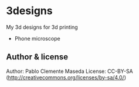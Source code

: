 # 3designs
My 3d designs for 3d printing

* Phone microscope

Author & license  
--
Author: Pablo Clemente Maseda
License: CC-BY-SA (<http://creativecommons.org/licenses/by-sa/4.0/>)  